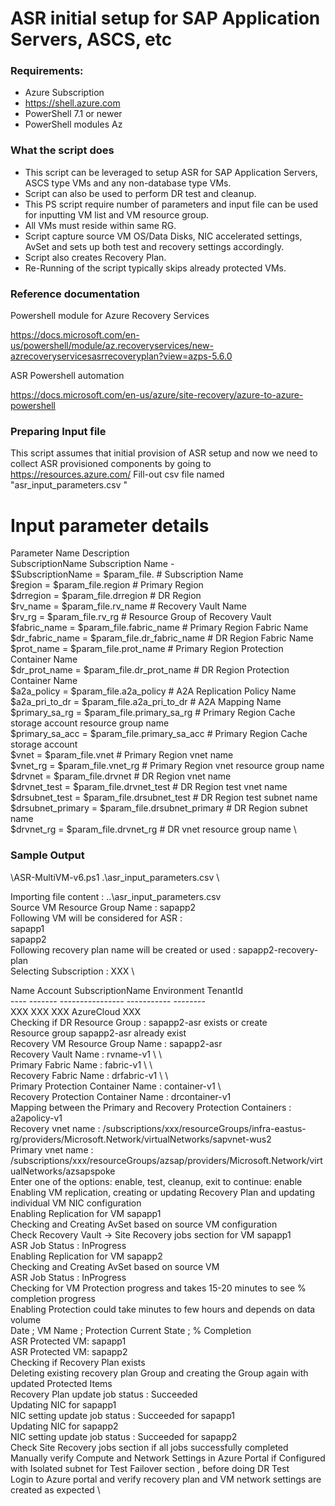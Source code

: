 # ASR initial setup for SAP Application Servers, ASCS, etc

### Requirements:

* Azure Subscription
* https://shell.azure.com
* PowerShell 7.1 or newer
* PowerShell modules Az

### What the script does

* This script can be leveraged to setup ASR for SAP Application Servers, ASCS type VMs and any non-database type VMs.
* Script can also be used to perform DR test and cleanup.
* This PS script require number of parameters and input file can be used for inputting VM list and VM resource group. 
* All VMs must reside within same RG.
* Script capture source VM OS/Data Disks, NIC accelerated settings, AvSet and sets up both test and recovery settings accordingly.
* Script also creates Recovery Plan.
* Re-Running of the script typically skips already protected VMs.


### Reference documentation 

Powershell module for Azure Recovery Services

https://docs.microsoft.com/en-us/powershell/module/az.recoveryservices/new-azrecoveryservicesasrrecoveryplan?view=azps-5.6.0

ASR Powershell automation 

https://docs.microsoft.com/en-us/azure/site-recovery/azure-to-azure-powershell


### Preparing Input file

This script assumes that initial provision of ASR setup and now we need to collect ASR provisioned components by going to https://resources.azure.com/
Fill-out csv file named "asr_input_parameters.csv "

# Input parameter details 
Parameter Name            Description  \
SubscriptionName          Subscription Name -  \
$SubscriptionName = $param_file.    # Subscription Name   \
$region = $param_file.region                        # Primary Region  \
$drregion = $param_file.drregion                    # DR Region \
$rv_name = $param_file.rv_name                      # Recovery Vault Name \
$rv_rg = $param_file.rv_rg                          # Resource Group of Recovery Vault \
$fabric_name = $param_file.fabric_name              # Primary Region Fabric Name \
$dr_fabric_name = $param_file.dr_fabric_name        # DR Region Fabric Name \
$prot_name = $param_file.prot_name                  # Primary Region Protection Container Name \
$dr_prot_name = $param_file.dr_prot_name            # DR Region Protection Container Name \
$a2a_policy = $param_file.a2a_policy                # A2A Replication Policy Name \
$a2a_pri_to_dr = $param_file.a2a_pri_to_dr          # A2A Mapping Name \
$primary_sa_rg = $param_file.primary_sa_rg          # Primary Region Cache storage account resource group name \
$primary_sa_acc = $param_file.primary_sa_acc        # Primary Region Cache storage account \
$vnet = $param_file.vnet                            # Primary Region vnet name \
$vnet_rg = $param_file.vnet_rg                      # Primary Region vnet resource group name \
$drvnet = $param_file.drvnet                        # DR Region vnet name \
$drvnet_test = $param_file.drvnet_test              # DR Region test vnet name \
$drsubnet_test = $param_file.drsubnet_test          # DR Region test subnet name \
$drsubnet_primary = $param_file.drsubnet_primary    # DR Region subnet name \
$drvnet_rg = $param_file.drvnet_rg                  # DR vnet resource group name \


### Sample Output 

\ASR-MultiVM-v6.ps1 .\asr_input_parameters.csv   \

Importing file content : ..\asr_input_parameters.csv   \
Source VM Resource Group Name : sapapp2  \
Following VM will be considered for ASR :  \
sapapp1  \
sapapp2  \
Following recovery plan name will be created or used : sapapp2-recovery-plan  \
Selecting Subscription : XXX  \

Name                                     Account                SubscriptionName      Environment           TenantId  \
----                                     -------                ----------------      -----------           --------  \
XXX                                       XXX                          XXX              AzureCloud            XXX   \
Checking if DR Resource Group : sapapp2-asr exists or create  \
Resource group sapapp2-asr already exist  \
Recovery VM Resource Group Name : sapapp2-asr  \
Recovery Vault Name : rvname-v1  \  \  \
Primary Fabric Name : fabric-v1  \  \  \
Recovery Fabric Name : drfabric-v1  \  \  \
Primary Protection Container Name : container-v1  \  \
Recovery Protection Container Name : drcontainer-v1  \
Mapping between the Primary and Recovery Protection Containers : a2apolicy-v1  \
Recovery vnet name  : /subscriptions/xxx/resourceGroups/infra-eastus-rg/providers/Microsoft.Network/virtualNetworks/sapvnet-wus2  \
Primary vnet name  : /subscriptions/xxx/resourceGroups/azsap/providers/Microsoft.Network/virtualNetworks/azsapspoke  \
Enter one of the options:  enable, test, cleanup, exit to continue: enable  \
Enabling VM replication, creating or updating Recovery Plan and updating individual VM NIC configuration  \
Enabling Replication for VM sapapp1  \
Checking and Creating AvSet based on source VM configuration  \
Check Recovery Vault -> Site Recovery jobs section for VM sapapp1  \
ASR Job Status : InProgress  \
Enabling Replication for VM sapapp2  \
Checking and Creating AvSet based on source VM   \
ASR Job Status : InProgress  \
Checking for VM Protection progress and takes 15-20 minutes to see % completion progress  \
Enabling Protection could take minutes to few hours and depends on data volume  \
Date                ; VM Name        ;  Protection Current State  ;   % Completion  \
ASR Protected VM:  sapapp1  \
ASR Protected VM:  sapapp2  \
Checking if Recovery Plan exists  \
Deleting existing recovery plan Group and creating the Group again with updated Protected Items  \
Recovery Plan update job status : Succeeded  \
Updating NIC for sapapp1  \
NIC setting update job status : Succeeded for sapapp1  \
Updating NIC for sapapp2  \
NIC setting update job status : Succeeded for sapapp2  \
Check Site Recovery jobs section if all jobs successfully completed  \
Manually verify Compute and Network Settings in Azure Portal if Configured with Isolated subnet for Test Failover section , before doing DR Test  \
Login to Azure portal and verify recovery plan and VM network settings are created as expected  \

```
